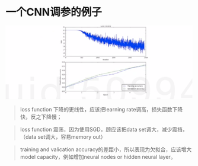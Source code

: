 # 一个CNN调参的例子

![](https://github.com/bobkentt/Learning-machine-from-scratch-pic/blob/master/practice/pic/20170717.png)

> loss function 下降的更线性，应该把learning rate调高，损失函数下降快，反之下降慢；

> loss function 震荡，因为使用SGD，顾应该把data set调大，减少震挡，（data set调大，容易memory out）

> training and valication  accuracy的差距小，所以表现为欠拟合，应该增大model capacity，例如增加neural nodes or hidden neural layer。  

